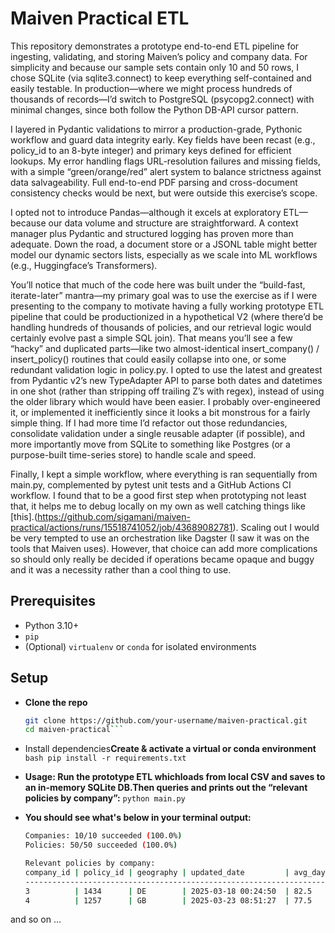 # Maiven Practical ETL
This repository demonstrates a prototype end-to-end ETL pipeline for ingesting, validating, and storing Maiven’s policy and company data. For simplicity and because our sample sets contain only 10 and 50 rows, I chose SQLite (via sqlite3.connect) to keep everything self-contained and easily testable. In production—where we might process hundreds of thousands of records—I’d switch to PostgreSQL (psycopg2.connect) with minimal changes, since both follow the Python DB-API cursor pattern.

I layered in Pydantic validations to mirror a production-grade, Pythonic workflow and guard data integrity early. Key fields have been recast (e.g., policy_id to an 8-byte integer) and primary keys defined for efficient lookups. My error handling flags URL-resolution failures and missing fields, with a simple “green/orange/red” alert system to balance strictness against data salvageability. Full end-to-end PDF parsing and cross-document consistency checks would be next, but were outside this exercise’s scope.

I opted not to introduce Pandas—although it excels at exploratory ETL—because our data volume and structure are straightforward. A context manager plus Pydantic and structured logging has proven more than adequate. Down the road, a document store or a JSONL table might better model our dynamic sectors lists, especially as we scale into ML workflows (e.g., Huggingface’s Transformers). 

You’ll notice that much of the code here was built under the “build-fast, iterate-later” mantra—my primary goal was to use the exercise as if I were presenting to the company to motivate having a fully working prototype ETL pipeline that could be productionized in a hypothetical V2 (where there’d be handling hundreds of thousands of policies, and our retrieval logic would certainly evolve past a simple SQL join). That means you’ll see a few “hacky” and duplicated parts—like two almost-identical insert_company() / insert_policy() routines that could easily collapse into one, or some redundant validation logic in policy.py. I opted to use the latest and greatest from Pydantic v2’s new TypeAdapter API to parse both dates and datetimes in one shot (rather than stripping off trailing Z’s with regex), instead of using the older library which would have been easier. I probably over-engineered it, or implemented it inefficiently since it looks a bit monstrous for a fairly simple thing. If I had more time I’d refactor out those redundancies, consolidate validation under a single reusable adapter (if possible), and more importantly move from SQLite to something like Postgres (or a purpose-built time-series store) to handle scale and speed.

Finally, I kept a simple workflow, where everything is ran sequentially from main.py, complemented by pytest unit tests and a GitHub Actions CI workflow. I found that to be a good first step when prototyping not least that, it helps me to debug locally on my own as well catching things like [this].(https://github.com/sigamani/maiven-practical/actions/runs/15518741052/job/43689082781). Scaling out I would be very tempted to use an orchestration like Dagster (I saw it was on the tools that Maiven uses). However, that choice can add more complications so should only really be decided if operations became opaque and buggy and it was a necessity rather than a cool thing to use. 

## Prerequisites

- Python 3.10+
- `pip`
- (Optional) `virtualenv` or `conda` for isolated environments

## Setup

- **Clone the repo**  
   ```bash
   git clone https://github.com/your-username/maiven-practical.git
   cd maiven-practical```

-	Install dependencies**Create & activate a virtual or conda environment** 
   ```bash pip install -r requirements.txt```
  	
- **Usage: Run the prototype ETL whichloads from local CSV and saves to an in-memory
   SQLite DB.Then queries and prints out the “relevant policies by company”:**
  ```python main.py```

- **You should see what's below in your terminal output:**
  ```bash
  Companies: 10/10 succeeded (100.0%)
  Policies: 50/50 succeeded (100.0%)

  Relevant policies by company:
  company_id | policy_id | geography | updated_date         | avg_days
  -------------------------------------------------------------------
  3          | 1434      | DE        | 2025-03-18 00:24:50  | 82.5
  4          | 1257      | GB        | 2025-03-23 08:51:27  | 77.5
  ```
and so on ...
